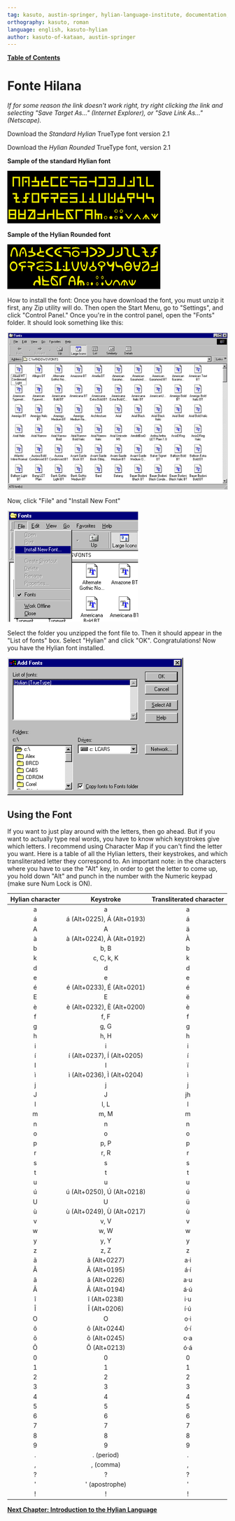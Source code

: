 ```yaml
---
tag: kasuto, austin-springer, hylian-language-institute, documentation, archive, font
orthography: kasuto, roman
language: english, kasuto-hylian
author: kasuto-of-kataan, austin-springer
---
```

**[Table of Contents](00-toc.md)**

# Fonte Hilana

_If for some reason the link doesn't work right, try right clicking the link and selecting "Save Target As..." (Internet Explorer), or "Save Link As..." (Netscape)._

Download the _Standard Hylian_ TrueType font version 2.1

Download the _Hylian Rounded_ TrueType font, version 2.1

**Sample of the standard Hylian font**

![](images/7a62919608d1302c0429d5f60e7ee4f2b3642fc8.gif)

**Sample of the Hylian Rounded font**

![](images/109b7dafa8e3c17e70f512dd69fe1793552fb21f.gif)

How to install the font: Once you have download the font, you must unzip it first, any Zip utility will do. Then open the Start Menu, go to "Settings", and click "Control Panel." Once you're in the control panel, open the "Fonts" folder. It should look something like this:

![font directory](images/fonts1.gif)

Now, click "File" and "Install New Font"

![Install New Font](images/fonts2.gif)

Select the folder you unzipped the font file to. Then it should appear in the "List of fonts" box. Select "Hylian" and click "OK". Congratulations! Now you have the Hylian font installed.

![Add Font](images/fonts3.gif)

## Using the Font

If you want to just play around with the letters, then go ahead. But if you want to actually type real words, you have to know which keystrokes give which letters. I recommend using Character Map if you can't find the letter you want. Here is a table of all the Hylian letters, their keystrokes, and which transliterated letter they correspond to. An important note: in the characters where you have to use the "Alt" key, in order to get the letter to come up, you hold down "Alt" and punch in the number with the Numeric keypad (make sure Num Lock is ON). 

| Hylian character | Keystroke | Transliterated character |
|:-:|:-:|:-:|
| <span class="hylian_kas">a</span> | a | a |
| <span class="hylian_kas">á</span> | á (Alt+0225), Á (Alt+0193) | á |
| <span class="hylian_kas">A</span> | A | ä |
| <span class="hylian_kas">à</span> | à (Alt+0224), À (Alt+0192) | À |
| <span class="hylian_kas">b</span> | b, B | b |
| <span class="hylian_kas">k</span> | c, C, k, K | k |
| <span class="hylian_kas">d</span> | d | d |
| <span class="hylian_kas">e</span> | e | e |
| <span class="hylian_kas">é</span> | é (Alt+0233), É (Alt+0201) | é |
| <span class="hylian_kas">E</span> | E | ë |
| <span class="hylian_kas">è</span> | è (Alt+0232), È (Alt+0200) | è |
| <span class="hylian_kas">f</span> | f, F | f |
| <span class="hylian_kas">g</span> | g, G | g |
| <span class="hylian_kas">h</span> | h, H | h |
| <span class="hylian_kas">i</span> | i | i |
| <span class="hylian_kas">í</span> | í (Alt+0237), Í (Alt+0205) | í |
| <span class="hylian_kas">I</span> | I | ï |
| <span class="hylian_kas">ì</span> | ì (Alt+0236), Ì (Alt+0204) | ì |
| <span class="hylian_kas">j</span> | j | j |
| <span class="hylian_kas">J</span> | J | jh |
| <span class="hylian_kas">l</span> | l, L | l |
| <span class="hylian_kas">m</span> | m, M | m |
| <span class="hylian_kas">n</span> | n | n |
| <span class="hylian_kas">o</span> | o | o |
| <span class="hylian_kas">p</span> | p, P | p |
| <span class="hylian_kas">r</span> | r, R | r |
| <span class="hylian_kas">s</span> | s | s |
| <span class="hylian_kas">t</span> | t | t |
| <span class="hylian_kas">u</span> | u | u |
| <span class="hylian_kas">ú</span> | ú (Alt+0250), Ú (Alt+0218) | ú |
| <span class="hylian_kas">U</span> | U | ü |
| <span class="hylian_kas">ù</span> | ù (Alt+0249), Ù (Alt+0217) | ù |
| <span class="hylian_kas">v</span> | v, V | v |
| <span class="hylian_kas">w</span> | w, W | w |
| <span class="hylian_kas">y</span> | y, Y | y |
| <span class="hylian_kas">z</span> | z, Z | z |
| <span class="hylian_kas">ã</span> | ã (Alt+0227) | a·i |
| <span class="hylian_kas">Ã</span> | Ã (Alt+0195) | á·í |
| <span class="hylian_kas">â</span> | â (Alt+0226) | a·u |
| <span class="hylian_kas">Â</span> | Â (Alt+0194) | á·ú |
| <span class="hylian_kas">î</span> | î (Alt+0238) | i·u |
| <span class="hylian_kas">Î</span> | Î (Alt+0206) | í·ú |
| <span class="hylian_kas">O</span> | O | o·i |
| <span class="hylian_kas">ô</span> | ô (Alt+0244) | ó·í |
| <span class="hylian_kas">õ</span> | õ (Alt+0245) | o·a |
| <span class="hylian_kas">Õ</span> | Õ (Alt+0213) | ó·á |
| <span class="hylian_kas">0</span> | 0 | 0 |
| <span class="hylian_kas">1</span> | 1 | 1 |
| <span class="hylian_kas">2</span> | 2 | 2 |
| <span class="hylian_kas">3</span> | 3 | 3 |
| <span class="hylian_kas">4</span> | 4 | 4 |
| <span class="hylian_kas">5</span> | 5 | 5 |
| <span class="hylian_kas">6</span> | 6 | 6 |
| <span class="hylian_kas">7</span> | 7 | 7 |
| <span class="hylian_kas">8</span> | 8 | 8 |
| <span class="hylian_kas">9</span> | 9 | 9 |
| <span class="hylian_kas">.</span> | . (period) | . |
| <span class="hylian_kas">,</span> | , (comma) | , |
| <span class="hylian_kas">?</span> | ? | ? |
| <span class="hylian_kas">'</span> | ' (apostrophe) | ' |
| <span class="hylian_kas">!</span> | ! | ! |

**[Next Chapter: Introduction to the Hylian Language](02-bënkati.md)**
